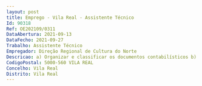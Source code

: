 ```yaml
--- 
layout: post
title: Emprego - Vila Real - Assistente Técnico
Id: 90318
Ref: OE202109/0311
DataAbertura: 2021-09-13
DataFecho: 2021-09-27
Trabalho: Assistente Técnico
Empregador: Direção Regional de Cultura do Norte
Descricao: a) Organizar e classificar os documentos contabilísticos b) Efetuar o registo das operações contabilísticas, utilizando aplicações informáticas e documentos auxiliares e obrigatórios c) Preparar a documentação necessária ao cumprimento das obrigações legais d) Preencher ou conferir as declarações fiscais, e outra documentação, de acordo com a legislação em vigor f) Preparar dados contabilísticos úteis à análise da execução orçamental e financeira, nomeadamente, listagens de balancetes, balanços, extratos de conta, demonstrações de resultados e outra documentação g) Colaborar na elaboração da prestação de contas e do orçamento h) Responder a pedidos de informação interna e externa i) Acompanhar e controlar a execução dos contratos j) Recolher elementos necessários à elaboração de relatórios de atividade e informação para gestão k) Organizar e arquivar todos os documentos relativos à atividade contabilística.
CodigoPostal: 5000-560 VILA REAL
Concelho: Vila Real
Distrito: Vila Real
--- 
```

